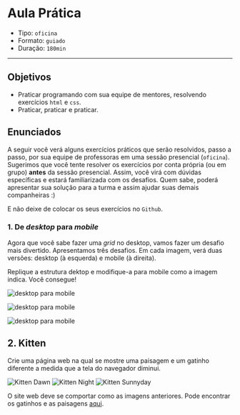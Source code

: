 # Aula Prática

- Tipo: `oficina`
- Formato: `guiado`
- Duração: `180min`

***

## Objetivos

- Praticar programando com sua equipe de mentores, resolvendo exercícios `html`
  e `css`.
- Praticar, praticar e praticar.

## Enunciados

A seguir você verá alguns exercícios práticos que serão resolvidos, passo a
passo, por sua equipe de professoras em uma sessão presencial (`oficina`).
Sugerimos que você tente resolver os exercícios por conta própria (ou em grupo)
**antes** da sessão presencial. Assim, você virá com dúvidas específicas e
estará familiarizada com os desafios. Quem sabe, poderá apresentar sua solução
para a turma e assim ajudar suas demais companheiras :)

E não deixe de colocar os seus exercícios no `Github`.

### 1. De *desktop* para *mobile*

Agora que você sabe fazer uma *grid* no desktop, vamos fazer um desafio mais
divertido. Apresentamos três desafios. Em cada imagem, verá duas versões:
desktop (à esquerda) e mobile (à direita).

Replique a estrutura dektop e modifique-a para mobile como a imagem indica. Você
consegue!

![desktop para
mobile](https://raw.githubusercontent.com/Laboratoria/curricula-js/3f8afb2f9db271342808d21647911c1de5c7d19f/04-social-network/00-rwd/06-guided-exercises/ex-desktop-mobile.png)

![desktop para
mobile](https://raw.githubusercontent.com/Laboratoria/curricula-js/3f8afb2f9db271342808d21647911c1de5c7d19f/04-social-network/00-rwd/06-guided-exercises/ex-desktop-mobile2.png)

![desktop para
mobile](https://raw.githubusercontent.com/Laboratoria/curricula-js/3f8afb2f9db271342808d21647911c1de5c7d19f/04-social-network/00-rwd/06-guided-exercises/ex-desktop-mobile3.png)

## 2. Kitten

Crie uma página web na qual se mostre uma paisagem e um gatinho diferente a
medida que a tela do navegador diminui.

![Kitten Dawn][1]  ![Kitten Night][2]  ![Kitten Sunnyday][3]

 [1]:
 https://raw.githubusercontent.com/Laboratoria/curricula-js/085543c5f0477cffcd3619ad3ffc3c03106caefc/04-social-network/00-rwd/06-code-challenges/kitten-dawn.png
 [2]:
 https://raw.githubusercontent.com/Laboratoria/curricula-js/085543c5f0477cffcd3619ad3ffc3c03106caefc/04-social-network/00-rwd/06-code-challenges/kitten-night.png
 [3]:
 https://raw.githubusercontent.com/Laboratoria/curricula-js/085543c5f0477cffcd3619ad3ffc3c03106caefc/04-social-network/00-rwd/06-code-challenges/kitten-sunnyday.png

O site web deve se comportar como as imagens anteriores. Pode encontrar os
gatinhos e as paisagens [aqui](https://github.com/rafaelbcerri/kitten).